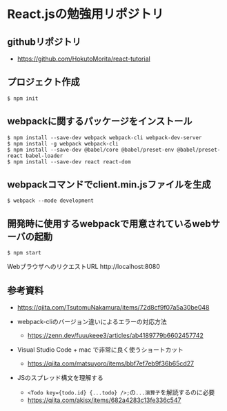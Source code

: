# React.jsの勉強用リポジトリ
## githubリポジトリ
  - https://github.com/HokutoMorita/react-tutorial
## プロジェクト作成
```
$ npm init
```

## webpackに関するパッケージをインストール
```
$ npm install --save-dev webpack webpack-cli webpack-dev-server
$ npm install -g webpack webpack-cli
$ npm install --save-dev @babel/core @babel/preset-env @babel/preset-react babel-loader
$ npm install --save-dev react react-dom
```

## webpackコマンドでclient.min.jsファイルを生成
```
$ webpack --mode development
```

## 開発時に使用するwebpackで用意されているwebサーバの起動
```
$ npm start
```

WebブラウザへのリクエストURL
http://localhost:8080


## 参考資料
  - https://qiita.com/TsutomuNakamura/items/72d8cf9f07a5a30be048

  - webpack-cliのバージョン違いによるエラーの対応方法
    - https://zenn.dev/fuuukeee3/articles/ab4189779b6602457742
  
  - Visual Studio Code + mac で非常に良く使うショートカット
    - https://qiita.com/matsuyoro/items/bbf7ef7eb9f36b65cd27
  
  - JSのスプレッド構文を理解する
    - `<Todo key={todo.id} {...todo} />;`の`...演算子`を解読するのに必要
    - https://qiita.com/akisx/items/682a4283c13fe336c547
